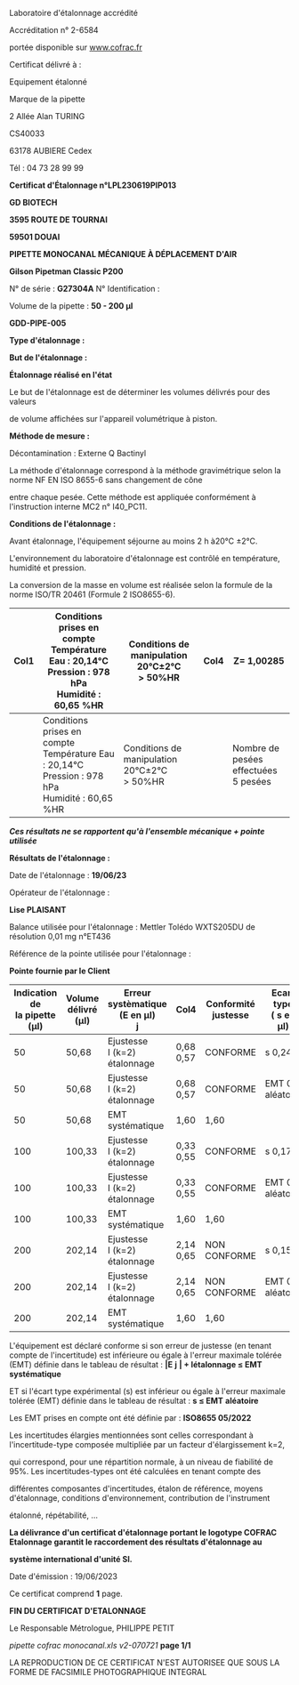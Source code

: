Laboratoire d'étalonnage accrédité

Accréditation n° 2-6584

portée disponible sur www.cofrac.fr


Certificat délivré à :

Equipement étalonné

Marque de la pipette


2 Allée Alan TURING

CS40033

63178 AUBIERE Cedex

Tél : 04 73 28 99 99

**Certificat d'Étalonnage n°LPL230619PIP013**

**GD BIOTECH**

**3595 ROUTE DE TOURNAI**

**59501 DOUAI**


**PIPETTE MONOCANAL MÉCANIQUE À DÉPLACEMENT D'AIR**

**Gilson Pipetman Classic P200**


N° de série : **G27304A** N° Identification :

Volume de la pipette : **50 - 200 µl**


**GDD-PIPE-005**


**Type d'étalonnage :**

**But de l'étalonnage :**


**Étalonnage réalisé en l'état**

Le but de l'étalonnage est de déterminer les volumes délivrés pour des valeurs


de volume affichées sur l'appareil volumétrique à piston.


**Méthode de mesure :**


Décontamination : Externe Q Bactinyl


La méthode d'étalonnage correspond à la méthode gravimétrique selon la norme NF EN ISO 8655-6 sans changement de cône

entre chaque pesée. Cette méthode est appliquée conformément à l'instruction interne MC2 n° I40_PC11.


**Conditions de l'étalonnage :**


Avant étalonnage, l'équipement séjourne au moins 2 h à20°C ±2°C.


L'environnement du laboratoire d'étalonnage est contrôlé en température, humidité et pression.

La conversion de la masse en volume est réalisée selon la formule de la norme ISO/TR 20461 (Formule 2 ISO8655-6).



|Col1|Conditions prises en compte<br>Température Eau : 20,14°C<br>Pression : 978 hPa<br>Humidité : 60,65 %HR|Conditions de manipulation<br>20°C±2°C<br>> 50%HR|Col4|Z= 1,00285|
|---|---|---|---|---|
||Conditions prises en compte<br>Température Eau : 20,14°C<br>Pression : 978 hPa<br>Humidité : 60,65 %HR|Conditions de manipulation<br>20°C±2°C<br>> 50%HR||Nombre de pesées<br>effectuées<br>5 pesées|


_**Ces résultats ne se rapportent qu'à l'ensemble mécanique + pointe utilisée**_


**Résultats de l'étalonnage :**

Date de l'étalonnage : **19/06/23**


Opérateur de l'étalonnage :


**Lise PLAISANT**


Balance utilisée pour l'étalonnage : Mettler Tolédo WXTS205DU de résolution 0,01 mg n°ET436


Référence de la pointe utilisée pour l'étalonnage :


**Pointe fournie par le Client**













|Indication de<br>la pipette (µl)|Volume délivré<br>(µl)|Erreur systèmatique<br>(E en µl)<br>j|Col4|Conformité<br>justesse|Ecart type<br>( s en µl)|Conformité<br>Fidélité|
|---|---|---|---|---|---|---|
|50|50,68|Ejustesse<br>I (k=2)<br>étalonnage|0,68<br>0,57|CONFORME|s 0,24|CONFORME|
|50|50,68|Ejustesse<br>I (k=2)<br>étalonnage|0,68<br>0,57|CONFORME|EMT 0,6<br>aléatoire|EMT 0,6<br>aléatoire|
|50|50,68|EMT<br>systématique|1,60|1,60|||
|100|100,33|Ejustesse<br>I (k=2)<br>étalonnage|0,33<br>0,55|CONFORME|s 0,17|CONFORME|
|100|100,33|Ejustesse<br>I (k=2)<br>étalonnage|0,33<br>0,55|CONFORME|EMT 0,6<br>aléatoire|EMT 0,6<br>aléatoire|
|100|100,33|EMT<br>systématique|1,60|1,60|||
|200|202,14|Ejustesse<br>I (k=2)<br>étalonnage|2,14<br>0,65|NON CONFORME|s 0,15|CONFORME|
|200|202,14|Ejustesse<br>I (k=2)<br>étalonnage|2,14<br>0,65|NON CONFORME|EMT 0,6<br>aléatoire|EMT 0,6<br>aléatoire|
|200|202,14|EMT<br>systématique|1,60|1,60|||


L'équipement est déclaré conforme si son erreur de justesse (en tenant compte de l'incertitude) est inférieure ou égale à l'erreur maximale
tolérée (EMT) définie dans le tableau de résultat : **|E** **j** **| + Iétalonnage ≤ EMT** **systématique**

ET si l'écart type expérimental (s) est inférieur ou égale à l'erreur maximale tolérée (EMT) définie dans le tableau de résultat : **s ≤ EMT** **aléatoire**

Les EMT prises en compte ont été définie par : **ISO8655 05/2022**

Les incertitudes élargies mentionnées sont celles correspondant à l'incertitude-type composée multipliée par un facteur d'élargissement k=2,

qui correspond, pour une répartition normale, à un niveau de fiabilité de 95%. Les incertitudes-types ont été calculées en tenant compte des

différentes composantes d'incertitudes, étalon de référence, moyens d'étalonnage, conditions d'environnement, contribution de l'instrument

étalonné, répétabilité, ...

**La délivrance d'un certificat d'étalonnage portant le logotype COFRAC Etalonnage garantit le raccordement des résultats d'étalonnage au**

**système international d'unité SI.**


Date d'émission : 19/06/2023

Ce certificat comprend **1** page.

**FIN DU CERTIFICAT D'ETALONNAGE**


Le Responsable Métrologue, PHILIPPE PETIT


_pipette cofrac monocanal.xls v2-070721_ **page 1/1**

LA REPRODUCTION DE CE CERTIFICAT N'EST AUTORISEE QUE SOUS LA FORME DE FACSIMILE PHOTOGRAPHIQUE INTEGRAL

